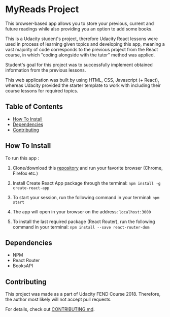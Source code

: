 # MyReads Project

This browser-based app allows you to store your previous, current and future readings while also providing you an option to add some books.

This is a Udacity student's project, therefore Udacity React lessons were used in process of learning given topics and developing this app, meaning a vast majority of code corresponds to the previous project from the React course, in which "coding alongside with the tutor" method was applied.

Student's goal for this project was to successfully implement obtained information from the previous lessons.

This web application was built by using HTML, CSS, Javascript (+ React), whereas Udacity provided the starter template to work with including their course lessons for required topics.

## Table of Contents

- [How To Install](#how_to_install)
- [Dependencies](#dependencies)
- [Contributing](#contributing)

## How To Install

To run this app :

1.  Clone/download this [repository](https://github.com/towmass/my-reads) and run your favorite browser (Chrome, Firefox etc.)

2.  Install Create React App package through the terminal: `npm install -g create-react-app`

3.  To start your session, run the following command in your terminal: `npm start`

4.  The app will open in your browser on the address: `localhost:3000`

5.  To install the last required package (React Router), run the following command in your terminal: `npm install --save react-router-dom`

## Dependencies

- NPM
- React Router
- BooksAPI

## Contributing

This project was made as a part of Udacity FEND Course 2018. Therefore, the author most likely will not accept pull requests.

For details, check out [CONTRIBUTING.md](CONTRIBUTING.md).
